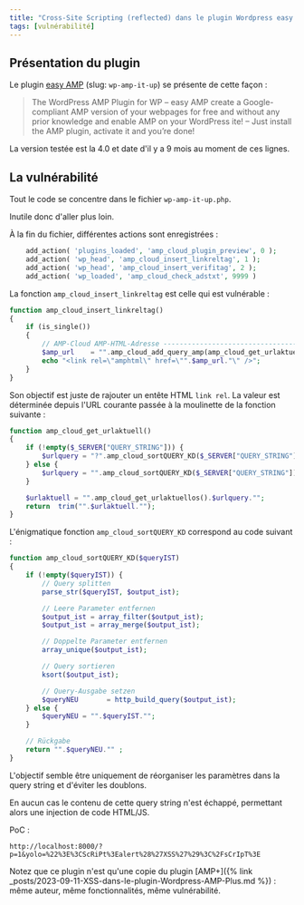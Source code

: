 ```yaml
---
title: "Cross-Site Scripting (reflected) dans le plugin Wordpress easy AMP"
tags: [vulnérabilité]
---
```


## Présentation du plugin

Le plugin [easy AMP](https://wordpress.org/plugins/wp-amp-it-up) (slug: `wp-amp-it-up`) se présente de cette façon :

> The WordPress AMP Plugin for WP – easy AMP create a Google-compliant AMP version of your webpages for free and without any prior knowledge and enable AMP on your WordPress ite! – Just install the AMP plugin, activate it and you’re done!

La version testée est la 4.0 et date d'il y a 9 mois au moment de ces lignes.

## La vulnérabilité

Tout le code se concentre dans le fichier `wp-amp-it-up.php`.

Inutile donc d'aller plus loin.

À la fin du fichier, différentes actions sont enregistrées :

```php
    add_action( 'plugins_loaded', 'amp_cloud_plugin_preview', 0 );                                                     
    add_action( 'wp_head', 'amp_cloud_insert_linkreltag', 1 );                                                         
    add_action( 'wp_head', 'amp_cloud_insert_verifitag', 2 );                                                          
    add_action( 'wp_loaded', 'amp_cloud_check_adstxt', 9999 )
```

La fonction `amp_cloud_insert_linkreltag` est celle qui est vulnérable :

```php
function amp_cloud_insert_linkreltag()                                                                         
{                                                                                                              
    if (is_single())                                                                                            
    {                                                                                                          
        // AMP-Cloud AMP-HTML-Adresse -------------------------------------------                              
        $amp_url    = "".amp_cloud_add_query_amp(amp_cloud_get_urlaktuell())."";                           
        echo "<link rel=\"amphtml\" href=\"".$amp_url."\" />";                                             
    }                                                                                                          
}
```

Son objectif est juste de rajouter un entête HTML `link rel`. La valeur est déterminée depuis l'URL courante passée à
la moulinette de la fonction suivante :

```php
function amp_cloud_get_urlaktuell()
{
    if (!empty($_SERVER["QUERY_STRING"])) {
        $urlquery = "?".amp_cloud_sortQUERY_KD($_SERVER["QUERY_STRING"])."";
    } else {
        $urlquery = "".amp_cloud_sortQUERY_KD($_SERVER["QUERY_STRING"])."";
    }

    $urlaktuell = "".amp_cloud_get_urlaktuellos().$urlquery."";
    return  trim("".$urlaktuell."");
}
```

L'énigmatique fonction `amp_cloud_sortQUERY_KD` correspond au code suivant :

```php
function amp_cloud_sortQUERY_KD($queryIST)
{
    if (!empty($queryIST)) {
        // Query splitten
        parse_str($queryIST, $output_ist);

        // Leere Parameter entfernen
        $output_ist = array_filter($output_ist);
        $output_ist = array_merge($output_ist);

        // Doppelte Parameter entfernen
        array_unique($output_ist);

        // Query sortieren
        ksort($output_ist);

        // Query-Ausgabe setzen
        $queryNEU       = http_build_query($output_ist);
    } else {
        $queryNEU = "".$queryIST."";
    }

    // Rückgabe
    return "".$queryNEU."" ;
}
```

L'objectif semble être uniquement de réorganiser les paramètres dans la query string et d'éviter les doublons.

En aucun cas le contenu de cette query string n'est échappé, permettant alors une injection de code HTML/JS.

PoC :

`http://localhost:8000/?p=1&yolo=%22%3E%3CScRiPt%3Ealert%28%27XSS%27%29%3C%2FsCrIpT%3E`

Notez que ce plugin n'est qu'une copie du plugin [AMP+]({% link _posts/2023-09-11-XSS-dans-le-plugin-Wordpress-AMP-Plus.md %}) : même auteur, même fonctionnalités, même vulnérabilité.
